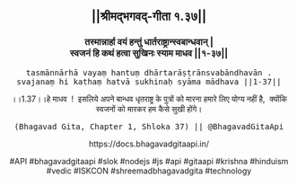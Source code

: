 <center><h2>||श्रीमद्‍भगवद्‍-गीता १.३७||</h2>
<h3>तस्मान्नार्हा वयं हन्तुं धार्तराष्ट्रान्स्वबान्धवान् |<br/>स्वजनं हि कथं हत्वा सुखिनः स्याम माधव ||१-३७||</h3>
<pre>tasmānnārhā vayaṃ hantuṃ dhārtarāṣṭrānsvabāndhavān .<br/>svajanaṃ hi kathaṃ hatvā sukhinaḥ syāma mādhava ||1-37||</pre>
<p>।।1.37।।हे माधव  !  इसलिये अपने बान्धव धृतराष्ट्र के पुत्रों को मारना हमारे लिए योग्य नहीं है,  क्योंकि स्वजनों को मारकर हम कैसे सुखी होंगे।</p>
<pre>(Bhagavad Gita, Chapter 1, Shloka 37) || @BhagavadGitaApi</pre><p>https://docs.bhagavadgitaapi.in/</p><p>#API #bhagavadgitaapi #slok #nodejs #js #api #gitaapi #krishna #hinduism #vedic #ISKCON #shreemadbhagavadgita #technology</p></center>